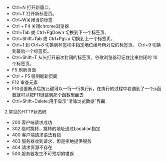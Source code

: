 - Ctrl+N 打开新窗口。
- Ctrl+T 打开新标签页。
- Ctrl+W关闭当前标签
- Ctrl + F4 关闭chrome浏览器
- Ctrl+Tab 或 Ctrl+PgDown 切换到下一个标签页。
- Ctrl+Shift+Tab 或 Ctrl+PgUp 切换到上一个标签页。
- Ctrl+1 到 Ctrl+8 切换到标签栏中指定地位编号所对应的标签页。 
  Ctrl+9 切换到最后一个标签页。
- Ctrl+Shift+T 从头打开前次封闭的标签页。谷歌浏览器可记住比来封闭的 10 个标签页。
- F5 刷新页面
- Ctrl + F5 强制刷新页面
- F12 审查元素
- F10设置断点后按此键可以一行一行执行js，在执行的过程中若遇到了一个js函数就可以按F11键跳到那个函数里面去
- Ctrl+Shift+Delete:用于显示“清除浏览数据”界面

2.常见的HTTP状态码

- 200 客户端请求成功
- 302 临时跳转，跳转的地址通过Location指定
- 400 客户端请求语法有错
- 403 服务器收到请求，但是拒绝提供服务
- 404 请求资源不存在
- 500 服务器发生不可预期的错误

